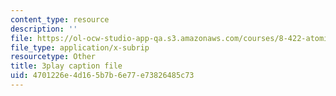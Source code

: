 ```yaml
---
content_type: resource
description: ''
file: https://ol-ocw-studio-app-qa.s3.amazonaws.com/courses/8-422-atomic-and-optical-physics-ii-spring-2013/4701226e4d165b7b6e77e73826485c73_A75xAGO3ZEY.srt
file_type: application/x-subrip
resourcetype: Other
title: 3play caption file
uid: 4701226e-4d16-5b7b-6e77-e73826485c73
---
```

